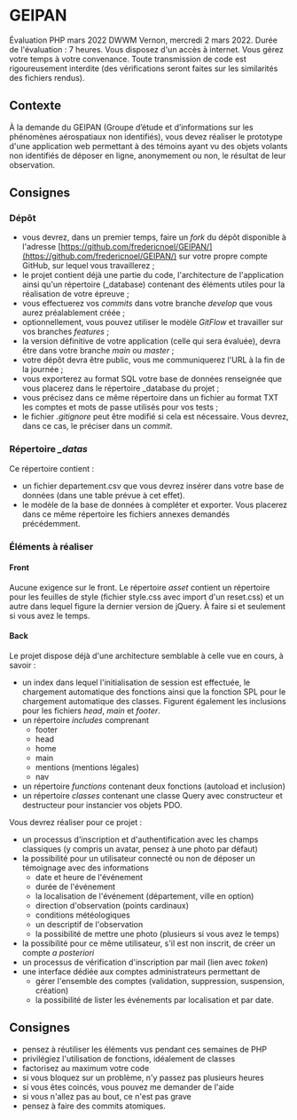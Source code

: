 # GEIPAN

Évaluation PHP mars 2022 DWWM Vernon, mercredi 2 mars 2022.
Durée de l'évaluation : 7 heures.
Vous disposez d'un accès à internet.
Vous gérez votre temps à votre convenance.
Toute transmission de code est rigoureusement interdite (des vérifications seront faites sur les similarités des fichiers rendus).

## Contexte

À la demande du GEIPAN (Groupe d’étude et d’informations sur les phénomènes aérospatiaux non identifiés), vous devez réaliser le prototype d'une application web permettant à des témoins ayant vu des objets volants non identifiés de déposer en ligne, anonymement ou non, le résultat de leur observation.

## Consignes

### Dépôt

- vous devrez, dans un premier temps, faire un *fork* du dépôt disponible à l'adresse [https://github.com/fredericnoel/GEIPAN/](https://github.com/fredericnoel/GEIPAN/) sur votre propre compte GitHub, sur lequel vous travaillerez ;
- le projet contient déjà une partie du code, l'architecture de l'application ainsi qu'un répertoire (_database) contenant des éléments utiles pour la réalisation de votre épreuve ;
- vous effectuerez vos *commits* dans votre branche *develop* que vous aurez préalablement créée ;
- optionnellement, vous pouvez utiliser le modèle *GitFlow* et travailler sur vos branches *features* ;
- la version définitive de votre application (celle qui sera évaluée), devra être dans votre branche *main* ou *master* ;
- votre dépôt devra être public, vous me communiquerez l'URL à la fin de la journée ;
- vous exporterez au format SQL votre base de données renseignée que vous placerez dans le répertoire _database du projet ;
- vous précisez dans ce même répertoire dans un fichier au format TXT les comptes et mots de passe utilisés pour vos tests ;
- le fichier *.gitignore* peut être modifié si cela est nécessaire. Vous devrez, dans ce cas, le préciser dans un *commit*.

### Répertoire *_datas*

Ce répertoire contient :
- un fichier departement.csv que vous devrez insérer dans votre base de données (dans une table prévue à cet effet).
- le modèle de la base de données à compléter et exporter.
Vous placerez dans ce même répertoire les fichiers annexes demandés précédemment.

### Éléments à réaliser

#### Front

Aucune exigence sur le front. Le répertoire *asset* contient un répertoire pour les feuilles de style (fichier style.css avec import d'un reset.css) et un autre dans lequel figure la dernier version de jQuery. À faire si et seulement si vous avez le temps.

#### Back

Le projet dispose déjà d'une architecture semblable à celle vue en cours, à savoir :
- un index dans lequel l'initialisation de session est effectuée, le chargement automatique des fonctions ainsi que la fonction SPL pour le chargement automatique des classes. Figurent également les inclusions pour les fichiers *head*, *main* et *footer*.
- un répertoire *includes* comprenant
    - footer
    - head
    - home
    - main
    - mentions (mentions légales)
    - nav
- un répertoire *functions* contenant deux fonctions (autoload et inclusion)
- un répertoire *classes* contenant une classe Query avec constructeur et destructeur pour instancier vos objets PDO.

Vous devrez réaliser pour ce projet :
- un processus d'inscription et d'authentification avec les champs classiques (y compris un avatar, pensez à une photo par défaut)
- la possibilité pour un utilisateur connecté ou non de déposer un témoignage avec des informations 
    - date et heure de l'événement
    - durée de l'événement
    - la localisation de l'événement (département, ville en option)
    - direction d'observation (points cardinaux)
    - conditions météologiques
    - un descriptif de l'observation
    - la possibilité de mettre une photo (plusieurs si vous avez le temps)
- la possibilité pour ce même utilisateur, s'il est non inscrit, de créer un compte *a posteriori*
- un processus de vérification d'inscription par mail (lien avec *token*)
- une interface dédiée aux comptes administrateurs permettant de
    - gérer l'ensemble des comptes (validation, suppression, suspension, création)
    - la possibilité de lister les événements par localisation et par date.

## Consignes

- pensez à réutiliser les éléments vus pendant ces semaines de PHP
- privilégiez l'utilisation de fonctions, idéalement de classes
- factorisez au maximum votre code
- si vous bloquez sur un problème, n'y passez pas plusieurs heures
- si vous êtes coincés, vous pouvez me demander de l'aide
- si vous n'allez pas au bout, ce n'est pas grave
- pensez à faire des commits atomiques.